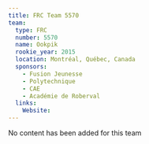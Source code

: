 ```yaml
---
title: FRC Team 5570
team:
  type: FRC
  number: 5570
  name: Ookpik
  rookie_year: 2015
  location: Montréal, Québec, Canada
  sponsors:
    - Fusion Jeunesse
    - Polytechnique
    - CAE
    - Académie de Roberval
  links:
    Website: 
---
```

No content has been added for this team